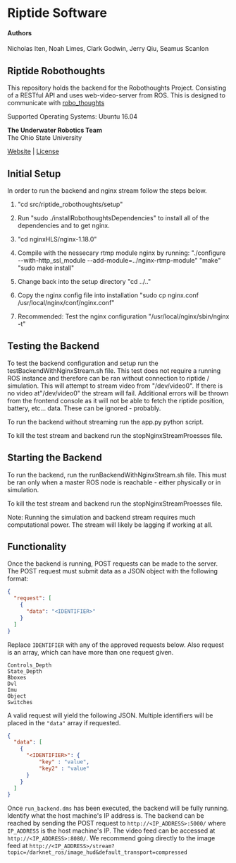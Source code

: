 # Riptide Software

#### Authors
Nicholas Iten,
Noah Limes,
Clark Godwin,
Jerry Qiu,
Seamus Scanlon

## Riptide Robothoughts

This repository holds the backend for the Robothoughts Project. Consisting of a RESTful API and
uses web-video-server from ROS. This is designed to communicate with [robo\_thoughts](https://github.com/osu-uwrt/robo_thoughts.git)

Supported Operating Systems: Ubuntu 16.04


**The Underwater Robotics Team**  
The Ohio State University

[Website](https://uwrt.engineering.osu.edu) \| [License](https://github.com/osu-uwrt/riptide_software/tree/fac98cfa750df74dbb107f83064c3767e6346cc4/LICENSE/README.md)

## Initial Setup

In order to run the backend and nginx stream follow the steps below.

1. "cd src/riptide_robothoughts/setup"

2. Run "sudo ./installRobothoughtsDependencies" to install all of the dependencies and to get nginx.

3. "cd nginxHLS/nginx-1.18.0"

4. Compile with the nessecary rtmp module nginx by running: 
"./configure --with-http_ssl_module --add-module=../nginx-rtmp-module"
"make"
"sudo make install"

5. Change back into the setup directory "cd ../.."

6. Copy the nginx config file into installation "sudo cp nginx.conf /usr/local/nginx/conf/nginx.conf"

7. Recommended: Test the nginx configuration "/usr/local/nginx/sbin/nginx -t"

## Testing the Backend

To test the backend configuration and setup run the testBackendWithNginxStream.sh file. This test does not require a running ROS instance and therefore can be ran without connection to riptide / simulation. This will attempt to stream video from "/dev/video0". If there is no video at"/dev/video0" the stream will fail. Additional errors will be thrown from the frontend console as it will not be able to fetch the riptide position, battery, etc... data. These can be ignored - probably.

To run the backend without streaming run the app.py python script.

To kill the test stream and backend run the stopNginxStreamProesses file.

## Starting the Backend

To run the backend, run the  runBackendWithNginxStream.sh file. This must be ran only when a master ROS node is reachable - either physically or in simulation. 

To kill the test stream and backend run the stopNginxStreamProesses file.

Note: Running the simulation and backend stream requires much computational power. The stream will likely be lagging if working at all.

## Functionality

Once the backend is running, POST requests can be made to the server. The POST request must submit
data as a JSON object with the following format:

```json
{
  "request": [
    {
      "data": "<IDENTIFIER>"
    }
  ]
}
```

Replace `IDENTIFIER` with any of the approved requests below. Also request is an array, which can have
more than one request given.

```text
Controls_Depth
State_Depth
Bboxes
Dvl
Imu
Object
Switches
```

A valid request will yield the following JSON. Multiple identifiers will be placed in the `"data"` array
if requested.

```json
{
  "data": [
    {
      "<IDENTIFIER>": {
          "key" : "value",
          "key2" : "value"
      }
    }
  ]
}
```

Once `run_backend.dms` has been executed, the backend will be fully running. Identify what the
host machine's IP address is. The backend can be reached by sending the POST request to 
`http://<IP_ADDRESS>:5000/` where `IP_ADDRESS` is the host machine's IP. The video feed can
be accessed at `http://<IP_ADDRESS>:8080/`. We recommend going directly to the image feed
at `http://<IP_ADDRESS>/stream?topic=/darknet_ros/image_hud&default_transport=compressed`